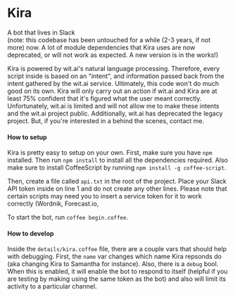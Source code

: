 # Kira
A bot that lives in Slack  
(note: this codebase has been untouched for a while (2-3 years, if not more) now. A lot of module dependencies that Kira uses are now deprecated, or will not work as expected. A new version is in the works!)

Kira is powered by wit.ai's natural language processing. Therefore, every script inside is based on an "intent", and information passed back from the intent gathered by the wit.ai service. Ultimately, this code won't do much good on its own. Kira will only carry out an action if wit.ai and Kira are at least 75% confident that it's figured what the user meant correctly. Unfortunately, wit.ai is limited and will not allow me to make these intents and the wit.ai project public. Additionally, wit.ai has deprecated the legacy project. But, if you're interested in a behind the scenes, contact me.

#### How to setup
Kira is pretty easy to setup on your own. First, make sure you have `npm` installed. Then run `npm install` to install
all the dependencies required. Also make sure to install CoffeeScript by running `npm install -g coffee-script`. 

Then, create a file called `api.txt` in the root of the project. Place your Slack API token inside on line 1 and do not
create any other lines. Please note that certain scripts may need you to insert a service token for it to work correctly (Wordnik, Forecast.io, 

To start the bot, run `coffee begin.coffee`.

#### How to develop
Inside the `details/kira.coffee` file, there are a couple vars that should help with debugging. First, the `name` var changes
which name Kira repsonds do (aka changing Kira to Samantha for instance). Also, there is a `debug` bool. When this is enabled, 
it will enable the bot to respond to itself (helpful if you are testing by making using the same token as the bot) and also will limit its activity to a particular channel. 
